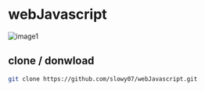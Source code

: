 # webJavascript
![image1](https://www.educative.io/api/page/6006247229751296/image/download/5350403106406400)

## clone / donwload 
```bash
git clone https://github.com/slowy07/webJavascript.git
```
